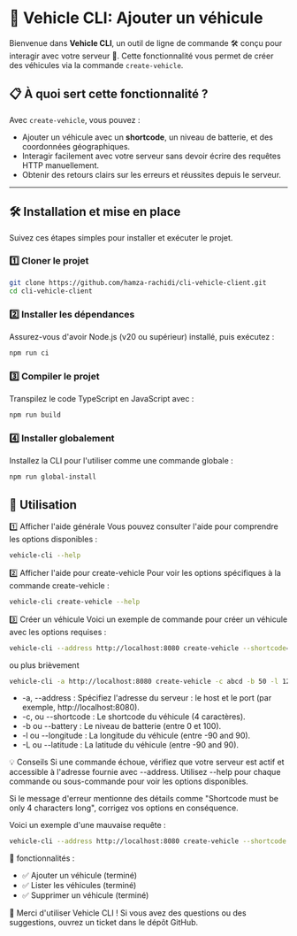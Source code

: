 # 🚗 Vehicle CLI: Ajouter un véhicule

Bienvenue dans **Vehicle CLI**, un outil de ligne de commande 🛠️ conçu pour interagir avec votre serveur 🚀. Cette fonctionnalité vous permet de créer des véhicules via la commande `create-vehicle`.

## 📋 À quoi sert cette fonctionnalité ?
Avec `create-vehicle`, vous pouvez :
- Ajouter un véhicule avec un **shortcode**, un niveau de batterie, et des coordonnées géographiques.
- Interagir facilement avec votre serveur sans devoir écrire des requêtes HTTP manuellement.
- Obtenir des retours clairs sur les erreurs et réussites depuis le serveur.

---

## 🛠️ Installation et mise en place

Suivez ces étapes simples pour installer et exécuter le projet.

### 1️⃣ Cloner le projet
```bash
git clone https://github.com/hamza-rachidi/cli-vehicle-client.git
cd cli-vehicle-client
```

### 2️⃣ Installer les dépendances
Assurez-vous d'avoir Node.js (v20 ou supérieur) installé, puis exécutez :
```bash 
npm run ci
```

### 3️⃣ Compiler le projet
Transpilez le code TypeScript en JavaScript avec :
```bash 
npm run build
```

### 4️⃣ Installer globalement
Installez la CLI pour l'utiliser comme une commande globale :
```bash 
npm run global-install
```

## 📖 Utilisation

1️⃣ Afficher l'aide générale
Vous pouvez consulter l'aide pour comprendre les options disponibles :

```bash 
vehicle-cli --help
```
2️⃣ Afficher l'aide pour create-vehicle
Pour voir les options spécifiques à la commande create-vehicle :

```bash 
vehicle-cli create-vehicle --help
```

3️⃣ Créer un véhicule
Voici un exemple de commande pour créer un véhicule avec les options requises :
```bash 
vehicle-cli --address http://localhost:8080 create-vehicle --shortcode=abcd --battery=50 --longitude=12.34 --latitude=56.78
```
ou plus brièvement 

```bash 
vehicle-cli -a http://localhost:8080 create-vehicle -c abcd -b 50 -l 12.34 -L 56.78
```

- -a, --address <server adress> : Spécifiez l'adresse du serveur :  le host et le port (par exemple, http://localhost:8080).
- -c, ou --shortcode <string> : Le shortcode du véhicule (4 caractères).
- -b ou --battery <integer> : Le niveau de batterie (entre 0 et 100).
- -l ou --longitude <number> : La longitude du véhicule (entre -90 and 90).
- -L ou --latitude <number> : La latitude du véhicule (entre -90 and 90).

💡 Conseils
Si une commande échoue, vérifiez que votre serveur est actif et accessible à l'adresse fournie avec --address.
Utilisez --help pour chaque commande ou sous-commande pour voir les options disponibles.

Si le message d'erreur mentionne des détails comme "Shortcode must be only 4 characters long", corrigez vos options en conséquence. 

Voici un exemple d'une mauvaise requête :
```bash 
vehicle-cli --address http://localhost:8080 create-vehicle --shortcode abcdef --battery 50 --longitude 12.34 --latitude 56.78
```

🚀 fonctionnalités : 
- ✅ Ajouter un véhicule (terminé)
- ✅ Lister les véhicules (terminé)
- ✅ Supprimer un véhicule (terminé)

🎉 Merci d'utiliser Vehicle CLI ! Si vous avez des questions ou des suggestions, ouvrez un ticket dans le dépôt GitHub.
